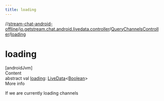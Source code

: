 ```yaml
---
title: loading
---
```

//[stream-chat-android-offline](../../../index.md)/[io.getstream.chat.android.livedata.controller](../index.md)/[QueryChannelsController](index.md)/[loading](loading.md)



# loading  
[androidJvm]  
Content  
abstract val [loading](loading.md): [LiveData](https://developer.android.com/reference/kotlin/androidx/lifecycle/LiveData.html)&lt;[Boolean](https://kotlinlang.org/api/latest/jvm/stdlib/kotlin/-boolean/index.html)&gt;  
More info  


If we are currently loading channels

  




